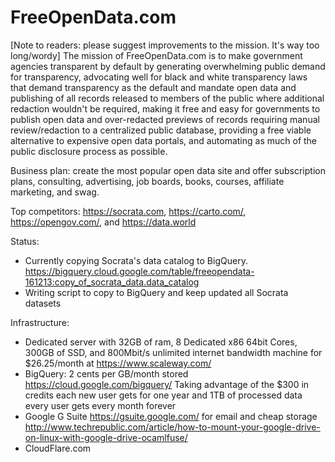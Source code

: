 # FreeOpenData.com

[Note to readers: please suggest improvements to the mission. It's way too long/wordy] The mission of FreeOpenData.com is to make government agencies transparent by default by generating overwhelming public demand for transparency, advocating well for black and white transparency laws that demand transparency as the default and mandate open data and publishing of all records released to members of the public where additional redaction wouldn't be required, making it free and easy for governments to publish open data and over-redacted previews of records requiring manual review/redaction to a centralized public database, providing a free viable alternative to expensive open data portals, and automating as much of the public disclosure process as possible.

Business plan: create the most popular open data site and offer subscription plans, consulting, advertising, job boards, books, courses, affiliate marketing, and swag.

Top competitors: https://socrata.com, https://carto.com/, https://opengov.com/, and https://data.world

Status:
* Currently copying Socrata's data catalog to BigQuery. https://bigquery.cloud.google.com/table/freeopendata-161213:copy_of_socrata_data.data_catalog
* Writing script to copy to BigQuery and keep updated all Socrata datasets

Infrastructure:
* Dedicated server with 32GB of ram, 8 Dedicated x86 64bit Cores, 300GB of SSD, and 800Mbit/s unlimited internet bandwidth machine for $26.25/month at https://www.scaleway.com/
* BigQuery: 2 cents per GB/month stored https://cloud.google.com/bigquery/ Taking advantage of the $300 in credits each new user gets for one year and 1TB of processed data every user gets every month forever
* Google G Suite https://gsuite.google.com/ for email and cheap storage http://www.techrepublic.com/article/how-to-mount-your-google-drive-on-linux-with-google-drive-ocamlfuse/
* CloudFlare.com

